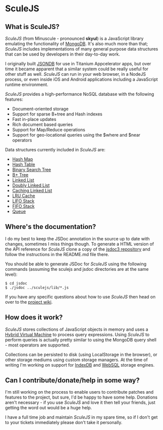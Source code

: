 # SculeJS

## What is SculeJS?

*SculeJS* (from Minuscule - pronounced **skyul**) is a JavaScript library emulating the functionality of [MongoDB](http://www.mongodb.org/). It's also
much more than that; *SculeJS* includes implementations of many general purpose data structures that can be used by developers in their day-to-day work.

I originally built [JSONDB](https://github.com/irlgaming/jsondb-public "JSONDB") for use in Titanium Appcelerator apps, but over time
it became apparent that a similar system could be really useful for other stuff as well. *SculeJS* can run in your web browser, in a NodeJS 
process, or even inside iOS and Android applications including a JavaScript runtime environment.

*SculeJS* provides a high-performance NoSQL database with the following features:

* Document-oriented storage
* Support for sparse B+tree and Hash indexes
* Fast in-place updates
* Rich document based queries
* Support for Map/Reduce operations
* Support for geo-locational queries using the $where and $near operators

Data structures currently included in *SculeJS* are:

* [Hash Map](http://en.wikipedia.org/wiki/Hash_Table  "Hash Map")
* [Hash Table](http://en.wikipedia.org/wiki/Hash_Table "Hash Table")
* [Binary Search Tree](http://en.wikipedia.org/wiki/Binary_Search_Tree "Binary Search Tree")
* [B+ Tree](http://en.wikipedia.org/wiki/B%2B_tree "B+ Tree")
* [Linked List](http://en.wikipedia.org/wiki/Linked_List "Linked List")
* [Doubly Linked List](http://en.wikipedia.org/wiki/Linked_List#Doubly_linked_list "Doubly Linked List")
* [Caching Linked List](http://en.wikipedia.org/wiki/Linked_List "Caching Linked List")
* [LRU Cache](http://en.wikipedia.org/wiki/LRU_cache#Least_Recently_Used "LRU Cache")
* [LIFO Stack](http://bit.ly/v0kKey "LIFO Stack")
* [FIFO Stack](http://bit.ly/v0kKey "FIFO Stack")
* [Queue](http://bit.ly/v0kKey "Queue")

## Where's the documentation?

I do my best to keep the JSDoc annotation in the source up to date with changes, sometimes I miss things though. To generate a HTML version of the API reference for _SculeJS_
clone a copy of the [jsdoc3 repository](https://github.com/jsdoc3/jsdoc) and follow the instructions in the README.md file there.

You should be able to generate JSDoc for _SculeJS_ using the following commands (assuming the sculejs and jsdoc directories are at the same level):

    $ cd jsdoc
    $ ./jsdoc ../sculejs/lib/*.js

If you have any specific questions about how to use _SculeJS_ then head on over to the [project wiki](https://github.com/dan-eyles/sculejs/wiki).

## How does it work?

*SculeJS* stores collections of JavaScript objects in memory and uses a [Hybrid Virtual Machine](http://en.wikipedia.org/wiki/Virtual_machine "Virtual Machine") to process query expressions.
Using *SculeJS* to perform queries is actually pretty similar to using the MongoDB query shell - most operators are supported.

Collections can be persisted to disk (using LocalStorage in the browser), or other storage mediums using custom storage managers. At the time of writing I'm working on
support for [IndexDB](http://www.w3.org/TR/IndexedDB/ "IndexDB") and [WebSQL](http://en.wikipedia.org/wiki/Web_SQL_Database "WebSQL") storage engines.

## Can I contribute/donate/help in some way?

I'm still working on the process to enable users to contribute patches and features to the project, but sure, I'd be happy to have some
help. Donations aren't necessary - if you use *SculeJS* and love it then tell your friends, just getting the word out would be a huge help.

I have a full time job and maintain *SculeJS* in my spare time, so if I don't get to your tickets immediately please don't take it personally.